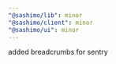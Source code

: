 ```yaml
---
"@sashimo/lib": minor
"@sashimo/client": minor
"@sashimo/ui": minor
---
```


added breadcrumbs for sentry
